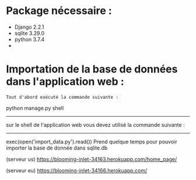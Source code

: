 # Package nécessaire : 
	
* Django 2.2.1	
* sqlite 3.29.0
* python 3.7.4
* 	




# Importation de la base de données dans l'application web :

	Tout d'abord exécuté la commande suivante :
		
python manage.py shell 
***

sur le shell de l'application web vous devez utilisé la commande suivante :

***
exec(open('import_data.py').read())
Prend quelque temps pour pouvoir importer la base de donnée dans sqlite.db



(serveur us) https://blooming-inlet-34163.herokuapp.com/home_page/ 

(serveur eu) https://blooming-inlet-34166.herokuapp.com/
